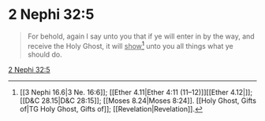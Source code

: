 # 2 Nephi 32:5

> For behold, again I say unto you that if ye will enter in by the way, and receive the Holy Ghost, it will <u>show</u>[^a] unto you all things what ye should do.

[2 Nephi 32:5](https://www.churchofjesuschrist.org/study/scriptures/bofm/2-ne/32?lang=eng&id=p5#p5)


[^a]: [[3 Nephi 16.6|3 Ne. 16:6]]; [[Ether 4.11|Ether 4:11 (11–12)]][[Ether 4.12|]]; [[D&C 28.15|D&C 28:15]]; [[Moses 8.24|Moses 8:24]]. [[Holy Ghost, Gifts of|TG Holy Ghost, Gifts of]]; [[Revelation|Revelation]].  
